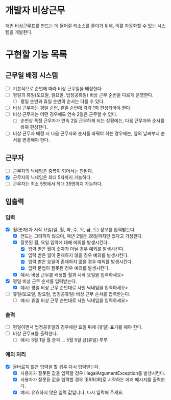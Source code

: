 # 개발자 비상근무

매번 비상근무표를 만드는 데 들어갈 리소스를 줄이기 위해, 이를 자동화할 수 있는 시스템을 개발한다.

# 구현할 기능 목록

## 근무일 배정 시스템

- [ ] 기본적으로 순번에 따라 비상 근무일을 배정한다.
- [ ] 평일과 휴일(토요일, 일요일, 법정공휴일) 비상 근무 순번을 다르게 운영한다.
    - [ ] 평일 순번과 휴일 순번의 순서는 다를 수 있다.
- [ ] 비상 근무자는 평일 순번, 휴일 순번에 각각 1회 편성되어야 한다.
- [ ] 비상 근무자는 어떤 경우에도 연속 2일은 근무할 수 없다.
    - [ ] 순번상 특정 근무자가 연속 2일 근무하게 되는 상황에는, 다음 근무자와 순서를 바꿔 편성한다.
- [ ] 비상 근무자 배정 시 다음 근무자와 순서를 바꿔야 하는 경우에는, 앞의 날짜부터 순서를 변경해야 한다.

## 근무자

- [ ] 근무자의 닉네임은 중복이 되어서는 안된다.
- [x] 근무자의 닉네임은 최대 5자까지 가능하다.
- [ ] 근무자는 최소 5명에서 최대 35명까지 가능하다.

## 입출력

### 입력

- [x] 월(숫자)과 시작 요일(일, 월, 화, 수, 목, 금, 토) 정보를 입력받는다.
    - [x] 연도는 고려하지 않으며, 매년 2월은 28일까지만 있다고 가정한다.
    - [x] 잘못된 월, 요일 입력에 대해 에외를 발생시킨다.
        - [x] 입력 받은 월이 숫자가 아닐 경우 예외를 발생시킨다.
        - [x] 입력 받은 월이 존재하지 않을 경우 예외를 발생시킨다.
        - [x] 입력 받은 요일이 존재하지 않을 경우 예외를 발생시킨다.
        - [x] 입력 문법이 잘못된 경우 예외를 발생시킨다.
    - [x] 예시: 비상 근무를 배정할 월과 시작 요일을 입력하세요>
- [x] 평일 비상 근무 순서를 입력받는다.
    - [x] 예시: 평일 비상 근무 순번대로 사원 닉네임을 입력하세요>
- [ ] 휴일(토요일, 일요일, 법정공휴일) 비상 근무 순서를 입력받는다.
    - [ ] 예시: 휴일 비상 근무 순번대로 사원 닉네임을 입력하세요>

### 출력

- [ ] 평일이면서 법정공휴일의 경우에만 요일 뒤에 (휴일) 표기를 해야 한다.
- [ ] 비상 근무표를 출력한다.
    - [ ] 예시: 5월 1일 월 준팍 ... 5월 5일 금(휴일) 루루

### 예외 처리

- [x] 올바르지 않은 입력을 할 경우 다시 입력받는다.
    - [x] 사용자가 잘못된 값을 입력할 경우 IllegalArgumentException를 발생시킨다.
    - [x] 사용자가 잘못된 값을 입력할 경우 [ERROR]로 시작하는 에러 메시지를 출력한다.
    - [x] 예시: 유효하지 않은 입력 값입니다. 다시 입력해 주세요.